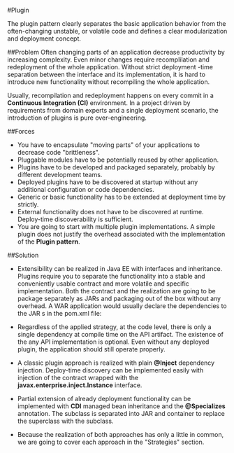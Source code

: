 #Plugin

The plugin pattern clearly separates the basic application behavior from the often-changing unstable, or volatile code and defines a clear modularization and deployment concept.

##Problem 
Often changing parts of an application decrease productivity by increasing complexity. Even minor changes require recomplilation and redeployment of the whole application. Without strict deployment -time separation between the interface and its implementation, it is hard to introduce new functionality without recompiling the whole application.

Usually, recompilation and redeployment happens on every commit in a <b>Continuous Integration (CI)</b> environment. In a project driven by requirements from domain experts and a single deployment scenario, the introduction of plugins is pure  over-engineering.


##Forces
* You have to encapsulate "moving parts" of your applications to decrease code "brittleness".
* Pluggable modules have to be potentially reused by other application.
* Plugins have to be developed and packaged separately, probably by different development teams.
* Deployed plugins have to be discovered at startup without any additional configuration or code dependencies.
* Generic or basic functionality has to be extended at deployment time by strictly.
* External functionality does not have to be discovered at runtime. Deploy-time discoverability is sufficient.
* You are going to start with multiple plugin implementations. A simple plugin does not justify the overhead associated with the implementation of the <b>Plugin pattern</b>.


##Solution
* Extensibility can be realized in Java EE with interfaces and inheritance. Plugins require you to separate the functionality into a stable and conveniently  usable contract and more volatile and specific implementation. Both the contract  and the realization are going to be package separately as JARs and packaging out of the box without any overhead. A WAR application would usually declare the dependencies to the JAR s in the pom.xml file:

* Regardless of the applied strategy, at the code level, there is only a single dependency at compile time on the API artifact. The existence of the any API implementation is optional. Even without any deployed plugin, the application should still operate properly. 

* A classic plugin approach is realized with plain <b>@Inject</b> dependency injection. Deploy-time discovery can be implemented easily with injection of the contract wrapped with the <b>javax.enterprise.inject.Instance</b> interface.

* Partial extension of already deployment functionality can be implemented with <b>CDI</b> managed bean inheritance and the <b>@Specializes</b> annotation. The subclass is separated into JAR and container to replace the superclass with the subclass.

* Because the realization of both approaches has only a little in common, we are going to cover each approach in the "Strategies" section.
 
   


 
